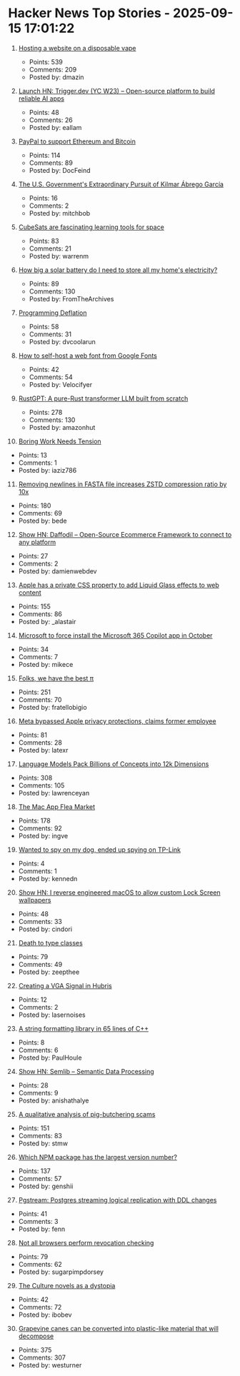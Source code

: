 # Hacker News Top Stories - 2025-09-15 17:01:22

1. [Hosting a website on a disposable vape](https://bogdanthegeek.github.io/blog/projects/vapeserver/)
   - Points: 539
   - Comments: 209
   - Posted by: dmazin

2. [Launch HN: Trigger.dev (YC W23) – Open-source platform to build reliable AI apps](undefined)
   - Points: 48
   - Comments: 26
   - Posted by: eallam

3. [PayPal to support Ethereum and Bitcoin](https://newsroom.paypal-corp.com/2025-09-15-PayPal-Ushers-in-a-New-Era-of-Peer-to-Peer-Payments,-Reimagining-How-Money-Moves-to-Anyone,-Anywhere)
   - Points: 114
   - Comments: 89
   - Posted by: DocFeind

4. [The U.S. Government's Extraordinary Pursuit of Kilmar Ábrego García](https://www.newyorker.com/news/the-lede/the-us-governments-extraordinary-pursuit-of-kilmar-abrego-garcia)
   - Points: 16
   - Comments: 2
   - Posted by: mitchbob

5. [CubeSats are fascinating learning tools for space](https://www.jeffgeerling.com/blog/2025/cubesats-are-fascinating-learning-tools-space)
   - Points: 83
   - Comments: 21
   - Posted by: warrenm

6. [How big a solar battery do I need to store all my home's electricity?](https://shkspr.mobi/blog/2025/09/how-big-a-solar-battery-do-i-need-to-store-all-my-homes-electricity/)
   - Points: 89
   - Comments: 130
   - Posted by: FromTheArchives

7. [Programming Deflation](https://tidyfirst.substack.com/p/programming-deflation)
   - Points: 58
   - Comments: 31
   - Posted by: dvcoolarun

8. [How to self-host a web font from Google Fonts](https://blog.velocifyer.com/Posts/3,0,0,2025-8-13,+how+to+self+host+a+font+from+google+fonts.html)
   - Points: 42
   - Comments: 54
   - Posted by: Velocifyer

9. [RustGPT: A pure-Rust transformer LLM built from scratch](https://github.com/tekaratzas/RustGPT)
   - Points: 278
   - Comments: 130
   - Posted by: amazonhut

10. [Boring Work Needs Tension](https://iaziz786.com/blog/boring-work-needs-tension/)
   - Points: 13
   - Comments: 1
   - Posted by: iaziz786

11. [Removing newlines in FASTA file increases ZSTD compression ratio by 10x](https://log.bede.im/2025/09/12/zstandard-long-range-genomes.html)
   - Points: 180
   - Comments: 69
   - Posted by: bede

12. [Show HN: Daffodil – Open-Source Ecommerce Framework to connect to any platform](https://github.com/graycoreio/daffodil)
   - Points: 27
   - Comments: 2
   - Posted by: damienwebdev

13. [Apple has a private CSS property to add Liquid Glass effects to web content](https://alastair.is/apple-has-a-private-css-property-to-add-liquid-glass-effects-to-web-content/)
   - Points: 155
   - Comments: 86
   - Posted by: _alastair

14. [Microsoft to force install the Microsoft 365 Copilot app in October](https://www.bleepingcomputer.com/news/microsoft/microsoft-to-force-install-the-microsoft-365-copilot-app-in-october/)
   - Points: 34
   - Comments: 7
   - Posted by: mikece

15. [Folks, we have the best π](https://lcamtuf.substack.com/p/folks-we-have-the-best)
   - Points: 251
   - Comments: 70
   - Posted by: fratellobigio

16. [Meta bypassed Apple privacy protections, claims former employee](https://9to5mac.com/2025/08/21/meta-allegedly-bypassed-apple-privacy-measure-and-fired-employee-who-flagged-it/)
   - Points: 81
   - Comments: 28
   - Posted by: latexr

17. [Language Models Pack Billions of Concepts into 12k Dimensions](https://nickyoder.com/johnson-lindenstrauss/)
   - Points: 308
   - Comments: 105
   - Posted by: lawrenceyan

18. [The Mac App Flea Market](https://blog.jim-nielsen.com/2025/mac-app-flea-market/)
   - Points: 178
   - Comments: 92
   - Posted by: ingve

19. [Wanted to spy on my dog, ended up spying on TP-Link](https://kennedn.com/blog/posts/tapo/)
   - Points: 4
   - Comments: 1
   - Posted by: kennedn

20. [Show HN: I reverse engineered macOS to allow custom Lock Screen wallpapers](https://cindori.com/backdrop)
   - Points: 48
   - Comments: 33
   - Posted by: cindori

21. [Death to type classes](https://jappie.me/death-to-type-classes.html)
   - Points: 79
   - Comments: 49
   - Posted by: zeepthee

22. [Creating a VGA Signal in Hubris](https://lasernoises.com/blog/hubris-vga/)
   - Points: 12
   - Comments: 2
   - Posted by: lasernoises

23. [A string formatting library in 65 lines of C++](https://riki.house/fmt)
   - Points: 8
   - Comments: 6
   - Posted by: PaulHoule

24. [Show HN: Semlib – Semantic Data Processing](https://github.com/anishathalye/semlib)
   - Points: 28
   - Comments: 9
   - Posted by: anishathalye

25. [A qualitative analysis of pig-butchering scams](https://arxiv.org/abs/2503.20821)
   - Points: 151
   - Comments: 83
   - Posted by: stmw

26. [Which NPM package has the largest version number?](https://adamhl.dev/blog/largest-number-in-npm-package/)
   - Points: 137
   - Comments: 57
   - Posted by: genshii

27. [Pgstream: Postgres streaming logical replication with DDL changes](https://github.com/xataio/pgstream)
   - Points: 41
   - Comments: 3
   - Posted by: fenn

28. [Not all browsers perform revocation checking](https://revoked-isrgrootx1.letsencrypt.org/)
   - Points: 79
   - Comments: 62
   - Posted by: sugarpimpdorsey

29. [The Culture novels as a dystopia](https://www.boristhebrave.com/2025/09/14/the-culture-novels-as-a-dystopia/)
   - Points: 42
   - Comments: 72
   - Posted by: ibobev

30. [Grapevine canes can be converted into plastic-like material that will decompose](https://www.sdstate.edu/news/2025/08/can-grapevines-help-slow-plastic-waste-problem)
   - Points: 375
   - Comments: 307
   - Posted by: westurner

